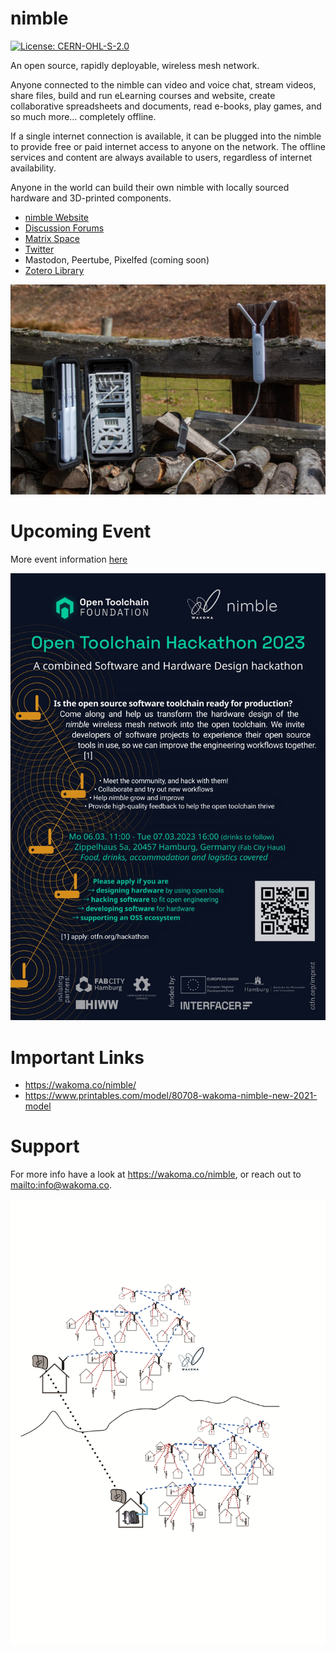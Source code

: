 <!--
SPDX-FileCopyrightText: 2020-2023 Eric Nitschke <eric@wakoma.co>

SPDX-License-Identifier: CERN-OHL-S-2.0
-->

# nimble

[![License: CERN-OHL-S-2.0](
    https://img.shields.io/badge/License-CERN--OHL--S--2.0-blue.svg)](
    https://spdx.org/licenses/CERN-OHL-S-2.0.html)

An open source, rapidly deployable, wireless mesh network.

Anyone connected to the nimble can video and voice chat,
stream videos, share files, build and run eLearning courses and website,
create collaborative spreadsheets and documents, read e-books, play games,
and so much more…
completely offline.

If a single internet connection is available,
it can be plugged into the nimble to provide free or paid internet access
to anyone on the network.
The offline services and content are always available to users,
regardless of internet availability.

Anyone in the world can build their own nimble
with locally sourced hardware and 3D-printed components.

* [nimble Website](https://wakoma.co/nimble/)
* [Discussion Forums](https://forums.wakoma.co/)
* [Matrix Space](https://matrix.to/#/!JWutrWVlqsuiauWbPf:wakoma.net?via=wakoma.net)
* [Twitter](https://twitter.com/WakomaInc)
* Mastodon, Peertube, Pixelfed (coming soon)
* [Zotero Library](https://www.zotero.org/groups/2403673/communitynetworks/library)

![Nimble model m 36](res/assets/media/img/Model_M/Large/36.jpg)

# Upcoming Event

More event information [here](https://otfn.org/hackathon/)

![Hackathon](res/assets/media/img/OTFNhackathon.jpeg)

# Important Links

* <https://wakoma.co/nimble/>
* <https://www.printables.com/model/80708-wakoma-nimble-new-2021-model>

# Support

For more info have a look at <https://wakoma.co/nimble>,
or reach out to <mailto:info@wakoma.co>.

![Mesh](gen/media/img/mesh_big.png)
